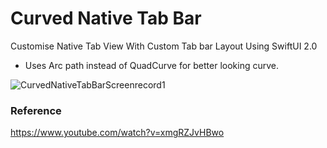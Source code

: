 # Curved Native Tab Bar

Customise Native Tab View With Custom Tab bar Layout Using SwiftUI 2.0

- Uses Arc path instead of QuadCurve for better looking curve.

![CurvedNativeTabBarScreenrecord1](https://user-images.githubusercontent.com/3436468/104460779-7bf00300-55e9-11eb-8618-42031aa63492.gif)

### Reference

https://www.youtube.com/watch?v=xmgRZJvHBwo

